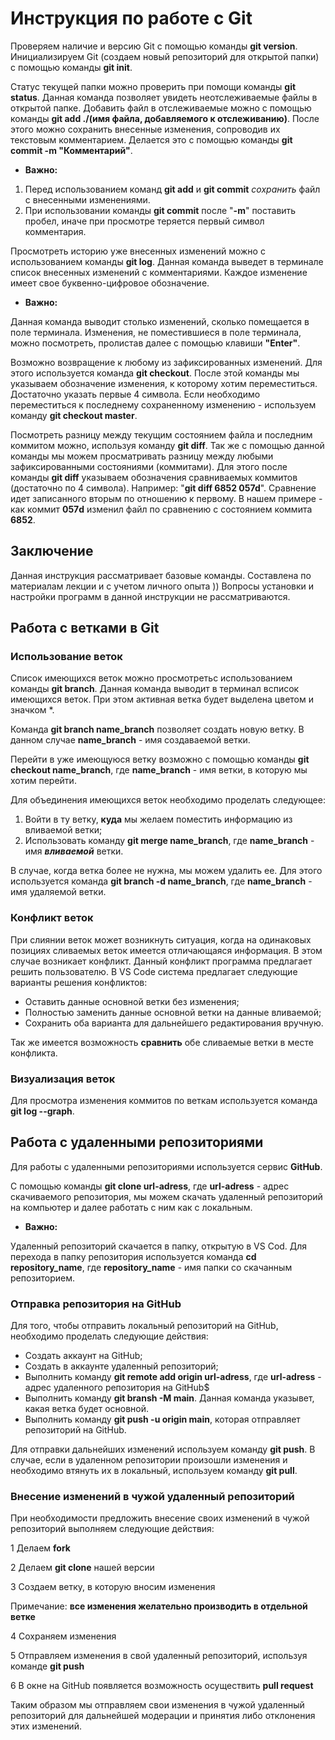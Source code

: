 # Инструкция по работе с Git

Проверяем наличие и версию Git с помощью команды **git version**.
Инициализируем Git (создаем новый репозиторий для открытой папки) с помощью команды **git init**.

Статус текущей папки можно проверить при помощи команды **git status**. Данная команда позволяет увидеть неотслеживаемые файлы в открытой папке. Добавить файл в отслеживаемые можно с помощью команды **git add ./(имя файла, добавляемого к отслеживанию)**. После этого можно сохранить внесенные изменения, сопроводив их текстовым комментарием. Делается это с помощью команды **git commit -m "Комментарий"**.

* __Важно:__
1. Перед использованием команд **git add** и **git commit** *сохранить* файл с внесенными изменениями.
2. При использовании команды **git commit** после "**-m**" поставить пробел, иначе при просмотре теряется первый символ комментария.

Просмотреть историю уже внесенных изменений можно с использованием команды **git log**. Данная команда выведет в терминале список внесенных изменений с комментариями. Каждое изменение имеет свое буквенно-цифровое обозначение.

* **Важно:**

Данная команда выводит столько изменений, сколько помещается в поле терминала. Изменения, не поместившиеся в поле терминала, можно посмотреть, пролистав далее с помощью клавиши **"Enter"**.

Возможно возвращение к любому из зафиксированных изменений. Для этого используется команда **git checkout**. После этой команды мы указываем обозначение изменения, к которому хотим переместиться. Достаточно указать первые 4 символа.
Если необходимо переместиться к последнему сохраненному изменению - используем команду **git checkout master**.

Посмотреть разницу между текущим состоянием файла и последним коммитом можно, используя команду **git diff**. Так же с помощью данной команды мы можем просматривать разницу между любыми зафиксированными состояниями (коммитами). Для этого после команды **git diff** указываем обозначения сравниваемых коммитов (достаточно по 4 символа). Например: "**git diff 6852 057d**". Сравнение идет записанного вторым по отношению к первому. В нашем примере - как коммит **057d** изменил файл по сравнению с состоянием коммита **6852**.


## Заключение

Данная инструкция рассматривает базовые команды. Составлена по материалам лекции и с учетом личного опыта ))
Вопросы установки и настройки программ в данной инструкции не рассматриваются.




## Работа с ветками в Git

### Использование веток

Список имеющихся веток можно просмотретьс использованием команды **git branch**. Данная команда выводит в терминал всписок имеющихся веток. При этом активная ветка будет выделена цветом и значком *.

Команда **git branch name_branch** позволяет создать новую ветку. В данном случае **name_branch** - имя создаваемой ветки.

Перейти в уже имеющуюся ветку возможно с помощью команды **git checkout name_branch**, где **name_branch** - имя ветки, в которую мы хотим перейти.

Для объединения имеющихся веток необходимо проделать следующее:

1. Войти в ту ветку, **куда** мы желаем поместить информацию из вливаемой ветки;
2. Использовать команду **git merge name_branch**, где **name_branch** - имя **_вливаемой_** ветки.

В случае, когда ветка более не нужна, мы можем удалить ее. Для этого используется команда **git branch -d name_branch**, где **name_branch** - имя удаляемой ветки.


### Конфликт веток

При слиянии веток может возникнуть ситуация, когда на одинаковых позициях сливаемых веток имеется отличающаяся информация. В этом случае возникает конфликт. Данный конфликт программа предлагает решить пользователю. В VS Code система предлагает следующие варианты решения конфликтов:

* Оставить данные основной ветки без изменения;
* Полностью заменить данные основной ветки на данные вливаемой;
* Сохранить оба варианта для дальнейшего редактирования вручную.

Так же имеется возможность **сравнить** обе сливаемые ветки в месте конфликта.

### Визуализация веток

Для просмотра изменения коммитов по веткам используется команда **git log --graph**. 


## Работа с удаленными репозиториями

Для работы с удаленными репозиториями используется сервис **GitHub**.

С помощью команды **git clone url-adress**, где **url-adress** - адрес скачиваемого репозитория, мы можем скачать удаленный репозиторий на компьютер и далее работать с ним как с локальным.

* **Важно:**

Удаленный репозиторий скачается в папку, открытую в VS Cod. Для перехода в папку репозитория используется команда **cd repository_name**, где **repository_name** - имя папки со скачанным репозиторием.

### Отправка репозитория на GitHub

Для того, чтобы отправить локальный репозиторий на GitHub, необходимо проделать следующие действия:

* Создать аккаунт на GitHub;
* Создать в аккаунте удаленный репозиторий;
* Выполнить команду **git remote add origin url-adress**, где **url-adress** - адрес удаленного репозитория на GitHub$
* Выполнить команду **git bransh -M main**. Данная команда указывет, какая ветка будет основной.
* Выполнить команду **git push -u origin main**, которая отправляет репозиторий на GitHub.

Для отправки дальнейших изменений используем команду **git push**. В случае, если в удаленном репозитории произошли изменения и необходимо втянуть их в локальный, используем команду **git pull**.

### Внесение изменений в чужой удаленный репозиторий

При необходимости предложить внесение своих изменений в чужой репозиторий выполняем следующие действия:

1 Делаем **fork**

2 Делаем **git clone** нашей версии

3 Создаем ветку, в которую вносим изменения

Примечание: **все изменения желательно производить в отдельной ветке**

4 Сохраняем изменения

5 Отправляем изменения в свой удаленный репозиторий, используя команде **git push**

6 В окне на GitHub появляется возможность осуществить **pull request**

Таким образом мы отправляем свои изменения в чужой удаленный репозиторий для дальнейшей модерации и принятия либо отклонения этих изменений.